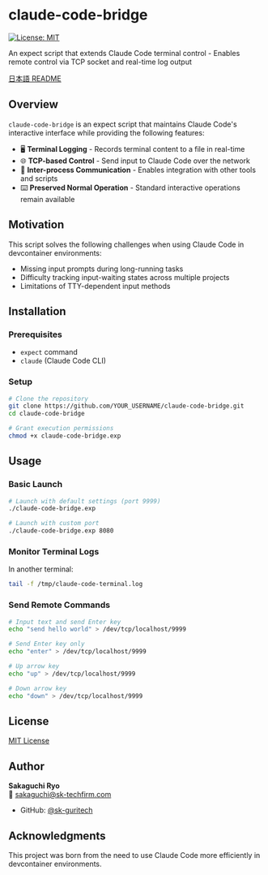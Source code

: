 # claude-code-bridge

[![License: MIT](https://img.shields.io/badge/License-MIT-yellow.svg)](https://opensource.org/licenses/MIT)

An expect script that extends Claude Code terminal control - Enables remote control via TCP socket and real-time log output

[日本語 README](README_ja.md)

## Overview

`claude-code-bridge` is an expect script that maintains Claude Code's interactive interface while providing the following features:

- 🖥️ **Terminal Logging** - Records terminal content to a file in real-time
- 🌐 **TCP-based Control** - Send input to Claude Code over the network
- 🔄 **Inter-process Communication** - Enables integration with other tools and scripts
- ⌨️ **Preserved Normal Operation** - Standard interactive operations remain available

## Motivation

This script solves the following challenges when using Claude Code in devcontainer environments:

- Missing input prompts during long-running tasks
- Difficulty tracking input-waiting states across multiple projects
- Limitations of TTY-dependent input methods

## Installation

### Prerequisites

- `expect` command
- `claude` (Claude Code CLI)

### Setup

```bash
# Clone the repository
git clone https://github.com/YOUR_USERNAME/claude-code-bridge.git
cd claude-code-bridge

# Grant execution permissions
chmod +x claude-code-bridge.exp
```

## Usage

### Basic Launch

```bash
# Launch with default settings (port 9999)
./claude-code-bridge.exp

# Launch with custom port
./claude-code-bridge.exp 8080
```

### Monitor Terminal Logs

In another terminal:

```bash
tail -f /tmp/claude-code-terminal.log
```

### Send Remote Commands

```bash
# Input text and send Enter key
echo "send hello world" > /dev/tcp/localhost/9999

# Send Enter key only
echo "enter" > /dev/tcp/localhost/9999

# Up arrow key
echo "up" > /dev/tcp/localhost/9999

# Down arrow key
echo "down" > /dev/tcp/localhost/9999
```

## License

[MIT License](LICENSE)

## Author

**Sakaguchi Ryo**  
📧 sakaguchi@sk-techfirm.com

- GitHub: [@sk-guritech](https://github.com/sk-guritech)

## Acknowledgments

This project was born from the need to use Claude Code more efficiently in devcontainer environments.
